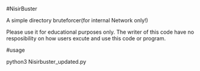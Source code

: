 #NisirBuster


A simple directory bruteforcer(for internal Network only!)

Please use it for educational purposes only.  The writer of this code have no resposibility on how users excute and use this code or program. 


#usage 

python3 Nisirbuster_updated.py
